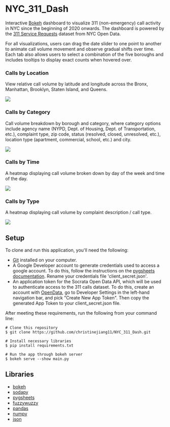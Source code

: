 # NYC_311_Dash
Interactive [Bokeh](https://docs.bokeh.org/en/latest/index.html) dashboard to visualize 311 (non-emergency) call activity in NYC since the beginning of 2020 onwards. The dashboard is powered by the [311 Service Requests](https://data.cityofnewyork.us/Social-Services/311-Service-Requests-from-2010-to-Present/erm2-nwe9) dataset from NYC Open Data.

For all visualizations, users can drag the date slider to one point to another to animate call volume movement and observe gradual shifts over time. Each tab also allows users to select a combination of the five boroughs and includes tooltips to display exact counts when hovered over. 

### Calls by Location
View relative call volume by latitude and longitude across the Bronx, Manhattan, Brooklyn, Staten Island, and Queens. 

![](mapgif.gif)

### Calls by Category
Call volume breakdown by borough and category, where category options include agency name (NYPD, Dept. of Housing, Dept. of Transportation, etc.), complaint type, zip code, status (resolved, closed, unresolved, etc.), location type (apartment, commercial, school, etc.) and city. 

![](categorygif.gif)

### Calls by Time
A heatmap displaying call volume broken down by day of the week and time of the day. 

![](timegif.gif)

### Calls by Type
A heatmap displaying call volume by complaint description / call type. 

![](typegif.gif)

## Setup
To clone and run this application, you'll need the following:
- [Git](https://git-scm.com/) installed on your computer. 
- A Google Developer account to generate credentials used to access a google account. To do this, follow the instructions on the [pygsheets documentation](https://pygsheets.readthedocs.io/en/stable/authorization.html). Rename your credentials file 'client_secret.json'. 
- An application token for the Socrata Open Data API, which will be used to authenticate access to the 311 calls dataset. To do this, create an account with [OpenData](https://opendata.socrata.com/login), go to Developer Settings in the left-hand navigation bar, and pick "Create New App Token". Then copy the generated App Token to your client_secret.json file. 

After meeting these requirements, run the following from your command line:
```
# Clone this repository
$ git clone https://github.com/christinejiang11/NYC_311_Dash.git

# Install necessary libraries
$ pip install requirements.txt

# Run the app through bokeh server
$ bokeh serve --show main.py
```

## Libraries
- [bokeh](https://docs.bokeh.org/en/latest/index.html)
- [sodapy](https://github.com/xmunoz/sodapy)
- [pygsheets](https://pygsheets.readthedocs.io/en/stable/)
- [fuzzywuzzy](https://github.com/seatgeek/fuzzywuzzy)
- [pandas](https://pandas.pydata.org/pandas-docs/stable/index.html)
- [numpy](https://numpy.org)
- [json](https://docs.python.org/3/library/json.html)


